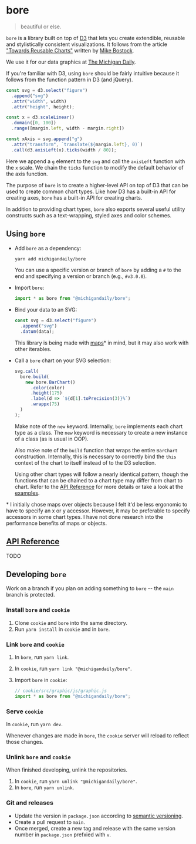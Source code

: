 # bore

> beautiful or else.

`bore` is a library built on top of [D3](https://github.com/d3/d3) that lets you create extendible, reusable and stylistically consistent visualizations. It follows from the article ["Towards Reusable Charts"](https://bost.ocks.org/mike/chart/) written by [Mike Bostock](https://github.com/mbostock).

We use it for our data graphics at [The Michigan Daily](https://michigandaily.com).

If you're familiar with D3, using `bore` should be fairly intuitive because it follows from the function pattern in D3 (and jQuery).

  ```javascript
  const svg = d3.select("figure")
    .append("svg")
    .attr("width", width)
    .attr("height", height);

  const x = d3.scaleLinear()
    .domain([0, 100])
    .range([margin.left, width - margin.right])

  const xAxis = svg.append("g")
    .attr("transform", `translate(${margin.left}, 0)`)
    .call(d3.axisLeft(x).ticks(width / 80));
  ```

Here we append a `g` element to the `svg` and call the `axisLeft` function with the `x` scale. We chain the `ticks` function to modify the default behavior of the axis function.

The purpose of `bore` is to create a higher-level API on top of D3 that can be used to create common chart types. Like how D3 has a built-in API for creating axes, `bore` has a built-in API for creating charts.

In addition to providing chart types, `bore` also exports several useful utility constructs such as a text-wrapping, styled axes and color schemes.

## Using `bore`

- Add `bore` as a dependency:

  ```bash
  yarn add michigandaily/bore
  ```

   You can use a specific version or branch of `bore` by adding a `#` to the end and specifying a version or branch (e.g., `#v3.0.0`).

- Import `bore`:

  ```javascript
  import * as bore from "@michigandaily/bore";
  ```

- Bind your data to an SVG:

  ```javascript
  const svg = d3.select("figure")
    .append("svg")
    .datum(data);
  ```

  This library is being made with [maps](https://developer.mozilla.org/en-US/docs/Web/JavaScript/Reference/Global_Objects/Map)* in mind, but it may also work with other iterables.

- Call a `bore` chart on your SVG selection:

  ```javascript
  svg.call(
    bore.build(
      new bore.BarChart()
        .color(color)
        .height(175)
        .label(d => `${d[1].toPrecision(3)}%`)
        .wrappx(75)
    )
  );
  ```

  Make note of the `new` keyword. Internally, `bore` implements each chart type as a class. The `new` keyword is necessary to create a new instance of a class (as is usual in OOP).
  
  Also make note of the `build` function that wraps the entire `BarChart` construction. Internally, this is necessary to correctly bind the `this` context of the chart to itself instead of to the D3 selection.

  Using other chart types will follow a nearly identical pattern, though the functions that can be chained to a chart type may differ from chart to chart. Refer to the [API Reference](#api-reference) for more details or take a look at the [examples](./examples/).

<!-- Make a note of redrawing, small multiples, resizing -->

\* I initially chose maps over objects because I felt it'd be less ergonomic to have to specify an x or y accessor. However, it may be preferable to specify accessors in some chart types. I have not done research into the performance benefits of maps or objects.

## [API Reference](#api-reference)

TODO

## Developing `bore`

Work on a branch if you plan on adding something to `bore` -- the `main` branch is protected.

### Install `bore` and `cookie`

1. Clone `cookie` and `bore` into the same directory.
2. Run `yarn install` in `cookie` and in `bore`.

### Link `bore` and `cookie`

1. In `bore`, run `yarn link`.
2. In `cookie`, run `yarn link "@michigandaily/bore"`.
3. Import `bore` in `cookie`:

   ```javascript
   // cookie/src/graphic/js/graphic.js
   import * as bore from "@michigandaily/bore";
   ```

### Serve `cookie`

In `cookie`, run `yarn dev`.

Whenever changes are made in `bore`, the `cookie` server will reload to reflect those changes.

### Unlink `bore` and `cookie`

When finished developing, unlink the repositories.

1. In `cookie`, run `yarn unlink "@michigandaily/bore"`.
2. In `bore`, run `yarn unlink`.

### Git and releases

- Update the version in `package.json` according to [semantic versioning](https://semver.org/).
- Create a pull request to `main`.
- Once merged, create a new tag and release with the same version number in `package.json` prefxied with `v`.
